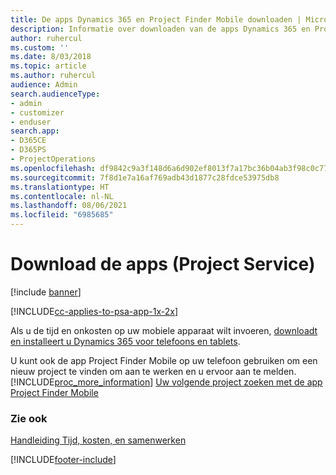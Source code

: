```yaml
---
title: De apps Dynamics 365 en Project Finder Mobile downloaden | Microsoft Docs
description: Informatie over downloaden van de apps Dynamics 365 en Project Finder Mobile
author: ruhercul
ms.custom: ''
ms.date: 8/03/2018
ms.topic: article
ms.author: ruhercul
audience: Admin
search.audienceType:
- admin
- customizer
- enduser
search.app:
- D365CE
- D365PS
- ProjectOperations
ms.openlocfilehash: df9842c9a3f148d6a6d902ef8013f7a17bc36b04ab3f98c0c770b6509ea3e25e
ms.sourcegitcommit: 7f8d1e7a16af769adb43d1877c28fdce53975db8
ms.translationtype: HT
ms.contentlocale: nl-NL
ms.lasthandoff: 08/06/2021
ms.locfileid: "6985685"
---
```

# <a name="get-the-apps-project-service"></a>Download de apps (Project Service)

[!include [banner](../includes/psa-now-project-operations.md)]

[!INCLUDE[cc-applies-to-psa-app-1x-2x](../includes/cc-applies-to-psa-app-1x-2x.md)]

Als u de tijd en onkosten op uw mobiele apparaat wilt invoeren, [downloadt en installeert u Dynamics 365 voor telefoons en tablets](/dynamics365/mobile-app/dynamics-365-phones-tablets-users-guide).  
  
 U kunt ook de app Project Finder Mobile op uw telefoon gebruiken om een nieuw project te vinden om aan te werken en u ervoor aan te melden. [!INCLUDE[proc_more_information](../includes/proc-more-information.md)] [Uw volgende project zoeken met de app Project Finder Mobile](../psa/find-next-project-finder-mobile-app.md) 
  
### <a name="see-also"></a>Zie ook  
 [Handleiding Tijd, kosten, en samenwerken](../psa/time-expense-collaboration-guide.md)


[!INCLUDE[footer-include](../includes/footer-banner.md)]